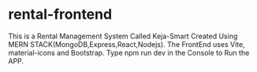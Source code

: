 # rental-frontend
This is a Rental Management System Called Keja-Smart
Created Using MERN STACK(MongoDB,Express,React,Nodejs).
The FrontEnd uses Vite, material-icons and Bootstrap.
Type npm run dev in the Console to Run the APP.
